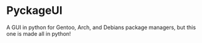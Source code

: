 # PyckageUI
A GUI in python for Gentoo, Arch, and Debians package managers, but this one is made all in python!
